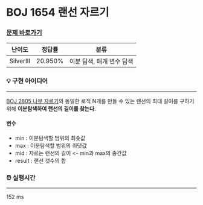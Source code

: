 # BOJ 1654 랜선 자르기
### [문제 바로가기](https://www.acmicpc.net/problem/1654)
| 난이도 | 정답률 | 분류 |
| ------ | ------ | ------ |
|  SilverIII | 20.950% | 이분 탐색, 매개 변수 탐색 |

### 💡 구현 아이디어
---
[BOJ 2805 나무 자르기](1Day1Algo/BOJ/2000/2805/README.md)와 동일한 로직
N개를 만들 수 있는 랜선의 최대 길이를 구하기 위해 **이분탐색하여 랜선의 길이를 찾는다.** <br/>

#### 변수
- min : 이분탐색할 범위의 최솟값
- max : 이분탐색할 범위의 최댓값
- mid : 자르는 랜선의 길이 <- min과 max의 중간값
- result : 랜선 갯수의 합


### ⏰ 실행시간
---
152 ms<br/><br/>
